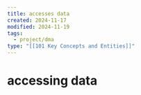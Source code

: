 ```yaml
---
title: accesses data
created: 2024-11-17
modified: 2024-11-19
tags:
  - project/dma
type: "[[101 Key Concepts and Entities]]"
---
```

# accessing data
